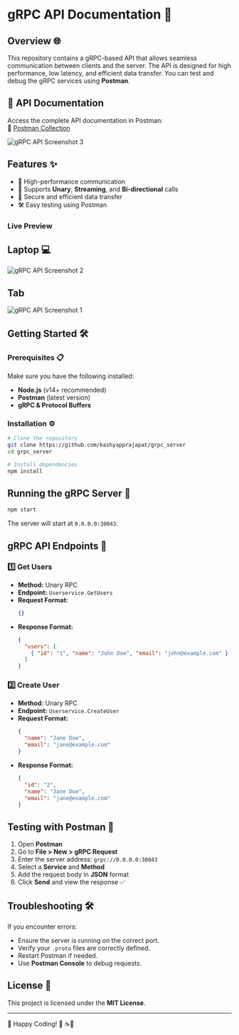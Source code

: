# gRPC API Documentation 🚀

## Overview 🌐
This repository contains a gRPC-based API that allows seamless communication between clients and the server. The API is designed for high performance, low latency, and efficient data transfer. You can test and debug the gRPC services using **Postman**.

## 📖 API Documentation
Access the complete API documentation in Postman:  
📌 [Postman Collection](https://documenter.getpostman.com/view/36611651/2sAYdcqryo)

![gRPC API Screenshot 3](https://res.cloudinary.com/dpf5bkafv/image/upload/v1740232463/grpc/ohzthjxfsaoxh6ghy90e.png)  


## Features ✨
- 🚀 High-performance communication
- 📡 Supports **Unary**, **Streaming**, and **Bi-directional** calls
- 🔐 Secure and efficient data transfer
- 🛠️ Easy testing using Postman

### Live Preview 
## Laptop 💻
![gRPC API Screenshot 2](https://res.cloudinary.com/dpf5bkafv/image/upload/v1740232461/grpc/xtbycbcdlfyupuqglofi.png)  

## Tab 
![gRPC API Screenshot 1](https://res.cloudinary.com/dpf5bkafv/image/upload/v1740232460/grpc/bfeaqu2xnpw4jtrurbag.png)  


## Getting Started 🛠️

### Prerequisites 📋
Make sure you have the following installed:
- **Node.js** (v14+ recommended)
- **Postman** (latest version)
- **gRPC & Protocol Buffers**

### Installation ⚙️
```bash
# Clone the repository
git clone https://github.com/kashyapprajapat/grpc_server
cd grpc_server

# Install dependencies
npm install
```

## Running the gRPC Server 🚀
```bash
npm start
```
The server will start at `0.0.0.0:30043`.

## gRPC API Endpoints 🔌
### 1️⃣ Get Users
- **Method:** Unary RPC
- **Endpoint:** `Userservice.GetUsers`
- **Request Format:**
  ```json
  {}
  ```
- **Response Format:**
  ```json
  {
    "users": [
      { "id": "1", "name": "John Doe", "email": "john@example.com" }
    ]
  }
  ```

### 2️⃣ Create User
- **Method:** Unary RPC
- **Endpoint:** `Userservice.CreateUser`
- **Request Format:**
  ```json
  {
    "name": "Jane Doe",
    "email": "jane@example.com"
  }
  ```
- **Response Format:**
  ```json
  {
    "id": "2",
    "name": "Jane Doe",
    "email": "jane@example.com"
  }
  ```

## Testing with Postman 🧪
1. Open **Postman**
2. Go to **File > New > gRPC Request**
3. Enter the server address: `grpc://0.0.0.0:30043`
4. Select a **Service** and **Method**
5. Add the request body in **JSON** format
6. Click **Send** and view the response ✅

## Troubleshooting 🛠️
If you encounter errors:
- Ensure the server is running on the correct port.
- Verify your `.proto` files are correctly defined.
- Restart Postman if needed.
- Use **Postman Console** to debug requests.

## License 📜
This project is licensed under the **MIT License**.

---
🚀 Happy Coding! 🎉 ☕🧋
